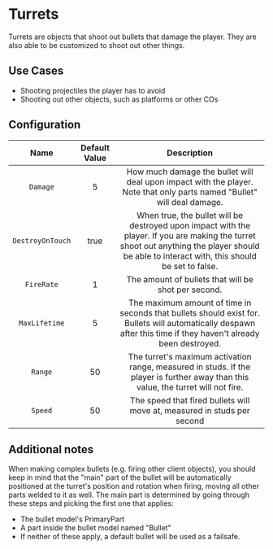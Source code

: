 # Turrets
Turrets are objects that shoot out bullets that damage the player. They are also able to be customized to shoot out other things.

## Use Cases
* Shooting projectiles the player has to avoid
* Shooting out other objects, such as platforms or other COs

## Configuration
| Name | Default Value | Description
|:-----:|:-----:|:-----:
| `Damage` | 5 | How much damage the bullet will deal upon impact with the player. Note that only parts named "Bullet" will deal damage.
| `DestroyOnTouch` | true | When true, the bullet will be destroyed upon impact with the player. If you are making the turret shoot out anything the player should be able to interact with, this should be set to false.
| `FireRate` | 1 | The amount of bullets that will be shot per second.
| `MaxLifetime` | 5 | The maximum amount of time in seconds that bullets should exist for. Bullets will automatically despawn after this time if they haven't already been destroyed.
| `Range` | 50 | The turret's maximum activation range, measured in studs. If the player is further away than this value, the turret will not fire.
| `Speed` | 50 | The speed that fired bullets will move at, measured in studs per second

## Additional notes
When making complex bullets (e.g. firing other client objects), you should keep in mind that the "main" part of the bullet will be automatically positioned at the turret's position and rotation when firing, moving all other parts welded to it as well. The main part is determined by going through these steps and picking the first one that applies:
* The bullet model's PrimaryPart
* A part inside the bullet model named "Bullet"
* If neither of these apply, a default bullet will be used as a failsafe.